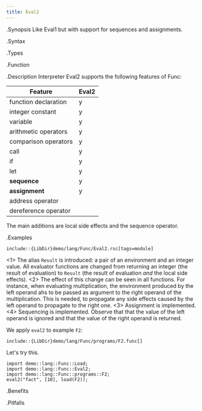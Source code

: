 ```yaml
---
title: Eval2
---
```


.Synopsis
Like Eval1 but with support for sequences and assignments.


.Syntax

.Types

.Function

.Description
Interpreter Eval2 supports the following features of Func: 


| Feature              | Eval2 |
| --- | --- |
| function declaration | y |
| integer constant     | y |
| variable             | y |
| arithmetic operators | y |
| comparison operators | y |
| call                 | y |
| if                   | y |
| let                  | y |
| __sequence__         | y |
| __assignment__       | y |
| address operator     |
| dereference operator |




The main additions are local side effects and the sequence operator.

.Examples

```rascal
include::{LibDir}demo/lang/Func/Eval2.rsc[tags=module]
```

                
<1> The alias `Result` is introduced: a pair of an environment and an integer value.
    All evaluator functions are changed from returning an integer (the result of evaluation) to
   `Result` (the result of evaluation _and_ the local side effects).
<2> The effect of this change can be seen in all functions. For instance, when evaluating
    multiplication, the environment produced by the left operand ahs to be passed as 
    argument to the right operand of the multiplication. This is needed, to propagate any side effects
    caused by the left operand to propagate to the right one.
<3> Assignment is implemented.
<4>  Sequencing is implemented. Observe that that the value of the left operand is ignored and that
  the value of the right operand is returned.


We apply `eval2` to example `F2`:
```rascal
include::{LibDir}demo/lang/Func/programs/F2.func[]
```

                
Let's try this.
```rascal-shell
import demo::lang::Func::Load;
import demo::lang::Func::Eval2;
import demo::lang::Func::programs::F2;
eval2("fact", [10], load(F2));
```

.Benefits

.Pitfalls

